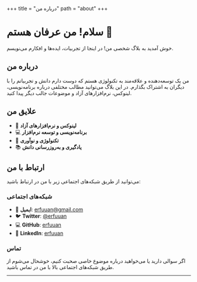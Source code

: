 +++
title = "درباره من"
path = "about"
+++

# سلام! من عرفان هستم 👋

خوش آمدید به بلاگ شخصی من! در اینجا از تجربیات، ایده‌ها و افکارم می‌نویسم.

## درباره من

من یک توسعه‌دهنده و علاقه‌مند به تکنولوژی هستم که دوست دارم دانش و تجربیاتم را با دیگران به اشتراک بگذارم. در این بلاگ می‌توانید مطالب مختلفی درباره برنامه‌نویسی، لینوکس، نرم‌افزارهای آزاد و موضوعات جالب دیگر پیدا کنید.

## علایق من

- 🐧 **لینوکس و نرم‌افزارهای آزاد**
- 💻 **برنامه‌نویسی و توسعه نرم‌افزار**
- 🔧 **تکنولوژی و نوآوری**
- 📚 **یادگیری و به‌روزرسانی دانش**

## ارتباط با من

می‌توانید از طریق شبکه‌های اجتماعی زیر با من در ارتباط باشید:

### شبکه‌های اجتماعی

- 📧 **ایمیل**: [erfuuan@gmail.com](mailto:erfuuan@gmail.com)
- 🐦 **Twitter**: [@erfuuan](https://twitter.com/erfuuan)
- 💻 **GitHub**: [erfuuan](https://github.com/erfuuan)
- 💼 **LinkedIn**: [erfuuan](https://linkedin.com/in/erfuuan)

### تماس

اگر سوالی دارید یا می‌خواهید درباره موضوع خاصی صحبت کنیم، خوشحال می‌شوم از طریق شبکه‌های اجتماعی بالا با من در تماس باشید.

---
